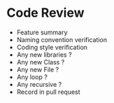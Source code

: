 # Code Review
- Feature summary
- Naming convention verification
- Coding style verification
- Any new libraries ?
- Any new Class ?
- Any new File ?
- Any loop ?
- Any recursive ?
- Record in pull request
